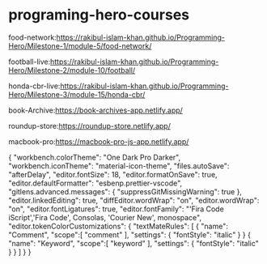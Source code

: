 # programing-hero-courses 
food-network:https://rakibul-islam-khan.github.io/Programming-Hero/Milestone-1/module-5/food-network/

football-live:https://rakibul-islam-khan.github.io/Programming-Hero/Milestone-2/module-10/football/

honda-cbr-live:https://rakibul-islam-khan.github.io/Programming-Hero/Milestone-3/module-15/honda-cbr/

book-Archive:https://book-archives-app.netlify.app/

roundup-store:https://roundup-store.netlify.app/

macbook-pro:https://macbook-pro-js-app.netlify.app/

<p>{
    "workbench.colorTheme": "One Dark Pro Darker",
    "workbench.iconTheme": "material-icon-theme",
    "files.autoSave": "afterDelay",
    "editor.fontSize": 18,
    "editor.formatOnSave": true,
    "editor.defaultFormatter": "esbenp.prettier-vscode",
    "gitlens.advanced.messages": {
        "suppressGitMissingWarning": true
    },
    "editor.linkedEditing": true,
    "diffEditor.wordWrap": "on",
    "editor.wordWrap": "on",
    "editor.fontLigatures": true,
    "editor.fontFamily": "'Fira Code iScript','Fira Code', Consolas, 'Courier New', monospace",
    "editor.tokenColorCustomizations": {
        "textMateRules": [
            {
                "name": "Comment",
                "scope":[
                    "comment"
                ],
                "settings": {
                    "fontStyle": "italic"
                }
            }
            {
                "name": "Keyword",
                "scope":[
                    "keyword"
                ],
                "settings": {
                    "fontStyle": "italic"
                }
            }
        ]
    }
}</p>